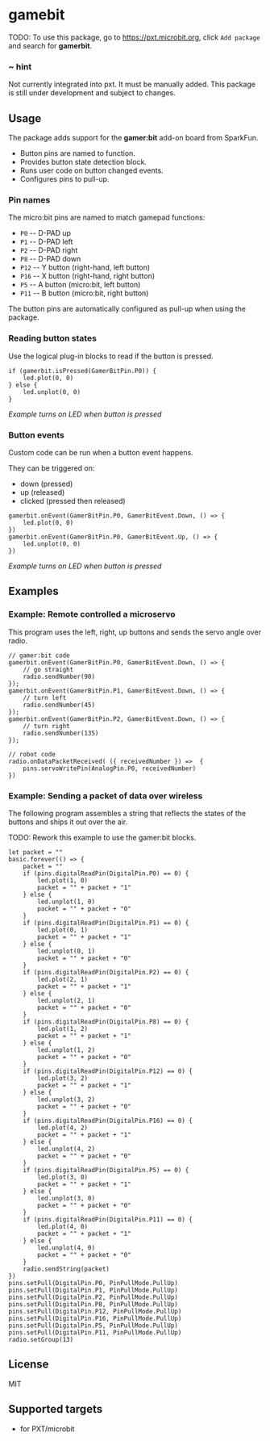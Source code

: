# gamebit

TODO: To use this package, go to https://pxt.microbit.org, click ``Add package`` and search for **gamerbit**.

### ~ hint

Not currently integrated into pxt.  It must be manually added.  This package is still under development and subject to changes.

## Usage

The package adds support for the **gamer:bit** add-on board from SparkFun.

* Button pins are named to function.
* Provides button state detection block.
* Runs user code on button changed events.
* Configures pins to pull-up.

### Pin names

The micro:bit pins are named to match gamepad functions:

* ``P0`` -- D-PAD up
* ``P1`` -- D-PAD left
* ``P2`` -- D-PAD right
* ``P8`` -- D-PAD down
* ``P12`` -- Y button (right-hand, left button)
* ``P16`` -- X button (right-hand, right button)
* ``P5`` -- A button (micro:bit, left button)
* ``P11`` -- B button (micro:bit, right button)

The button pins are automatically configured as pull-up when using the package.

### Reading button states

Use the logical plug-in blocks to read if the button is pressed.

```blocks
if (gamerbit.isPressed(GamerBitPin.P0)) {
    led.plot(0, 0)
} else {
    led.unplot(0, 0)
}
```

*Example turns on LED when button is pressed*

### Button events

Custom code can be run when a button event happens.

They can be triggered on:

* down (pressed)
* up (released)
* clicked (pressed then released)

```blocks
gamerbit.onEvent(GamerBitPin.P0, GamerBitEvent.Down, () => {
    led.plot(0, 0)
})
gamerbit.onEvent(GamerBitPin.P0, GamerBitEvent.Up, () => {
    led.unplot(0, 0)
})
```

*Example turns on LED when button is pressed*

## Examples

### Example: Remote controlled a microservo

This program uses the left, right, up buttons
and sends the servo angle over radio.

```blocks
// gamer:bit code
gamerbit.onEvent(GamerBitPin.P0, GamerBitEvent.Down, () => {
    // go straight
    radio.sendNumber(90)
});
gamerbit.onEvent(GamerBitPin.P1, GamerBitEvent.Down, () => {
    // turn left
    radio.sendNumber(45)
});
gamerbit.onEvent(GamerBitPin.P2, GamerBitEvent.Down, () => {
    // turn right
    radio.sendNumber(135)
});

// robot code
radio.onDataPacketReceived( ({ receivedNumber }) =>  {
    pins.servoWritePin(AnalogPin.P0, receivedNumber)
})
```

### Example: Sending a packet of data over wireless

The following program assembles a string that reflects the states of the buttons and ships it out over the air.

TODO: Rework this example to use the gamer:bit blocks.

```blocks
let packet = ""
basic.forever(() => {
    packet = ""
    if (pins.digitalReadPin(DigitalPin.P0) == 0) {
        led.plot(1, 0)
        packet = "" + packet + "1"
    } else {
        led.unplot(1, 0)
        packet = "" + packet + "0"
    }
    if (pins.digitalReadPin(DigitalPin.P1) == 0) {
        led.plot(0, 1)
        packet = "" + packet + "1"
    } else {
        led.unplot(0, 1)
        packet = "" + packet + "0"
    }
    if (pins.digitalReadPin(DigitalPin.P2) == 0) {
        led.plot(2, 1)
        packet = "" + packet + "1"
    } else {
        led.unplot(2, 1)
        packet = "" + packet + "0"
    }
    if (pins.digitalReadPin(DigitalPin.P8) == 0) {
        led.plot(1, 2)
        packet = "" + packet + "1"
    } else {
        led.unplot(1, 2)
        packet = "" + packet + "0"
    }
    if (pins.digitalReadPin(DigitalPin.P12) == 0) {
        led.plot(3, 2)
        packet = "" + packet + "1"
    } else {
        led.unplot(3, 2)
        packet = "" + packet + "0"
    }
    if (pins.digitalReadPin(DigitalPin.P16) == 0) {
        led.plot(4, 2)
        packet = "" + packet + "1"
    } else {
        led.unplot(4, 2)
        packet = "" + packet + "0"
    }
    if (pins.digitalReadPin(DigitalPin.P5) == 0) {
        led.plot(3, 0)
        packet = "" + packet + "1"
    } else {
        led.unplot(3, 0)
        packet = "" + packet + "0"
    }
    if (pins.digitalReadPin(DigitalPin.P11) == 0) {
        led.plot(4, 0)
        packet = "" + packet + "1"
    } else {
        led.unplot(4, 0)
        packet = "" + packet + "0"
    }
    radio.sendString(packet)
})
pins.setPull(DigitalPin.P0, PinPullMode.PullUp)
pins.setPull(DigitalPin.P1, PinPullMode.PullUp)
pins.setPull(DigitalPin.P2, PinPullMode.PullUp)
pins.setPull(DigitalPin.P8, PinPullMode.PullUp)
pins.setPull(DigitalPin.P12, PinPullMode.PullUp)
pins.setPull(DigitalPin.P16, PinPullMode.PullUp)
pins.setPull(DigitalPin.P5, PinPullMode.PullUp)
pins.setPull(DigitalPin.P11, PinPullMode.PullUp)
radio.setGroup(13)
```

## License

MIT

## Supported targets

* for PXT/microbit


